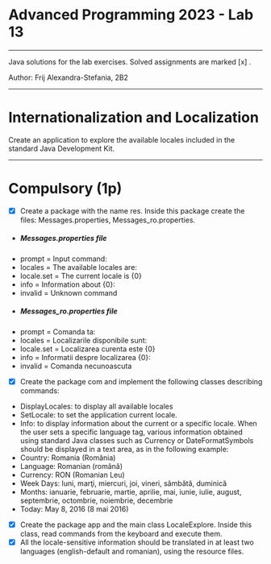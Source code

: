 # Advanced Programming 2023 - Lab 13
___________________________
Java solutions for the lab exercises. Solved assignments are marked [x] .

Author: Frij Alexandra-Stefania, 2B2
_____________________________


# Internationalization and Localization

Create an application to explore the available locales included in the standard Java Development Kit.


------------------------------


# Compulsory (1p)

- [x] Create a package with the name res. Inside this package create the files: Messages.properties, Messages_ro.properties. 
- ##### Messages.properties file 
- prompt = Input command: 
- locales = The available locales are:
- locale.set = The current locale is {0} 
- info = Information about {0}:
- invalid = Unknown command 
- ##### Messages_ro.properties file 
- prompt = Comanda ta:
- locales = Localizarile disponibile sunt:
- locale.set = Localizarea curenta este {0} 
- info = Informatii despre localizarea {0}:
- invalid = Comanda necunoascuta
- [x] Create the package com and implement the following classes describing commands:
- DisplayLocales: to display all available locales 
- SetLocale: to set the application current locale. 
- Info: to display information about the current or a specific locale.
  When the user sets a specific language tag, various information obtained using standard Java classes such as Currency or DateFormatSymbols should be displayed in a text area, as in the following example:
- Country: Romania (România)
- Language: Romanian (română)
- Currency: RON (Romanian Leu)
- Week Days: luni, marţi, miercuri, joi, vineri, sâmbătă, duminică 
- Months: ianuarie, februarie, martie, aprilie, mai, iunie, iulie, august, septembrie, octombrie, noiembrie, decembrie 
- Today: May 8, 2016 (8 mai 2016)
- [x] Create the package app and the main class LocaleExplore. Inside this class, read commands from the keyboard and execute them.
- [x] All the locale-sensitive information should be translated in at least two languages (english-default and romanian), using the resource files.